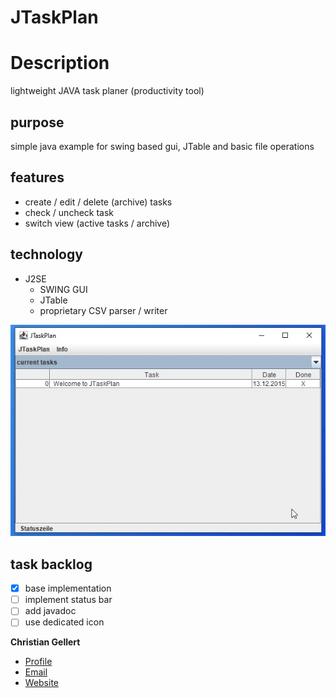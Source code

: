 # JTaskPlan

# Description 
lightweight JAVA task planer (productivity tool)

## purpose
simple java example for swing based gui, JTable and basic file operations
	
## features
* create / edit / delete (archive) tasks
* check / uncheck task
* switch view (active tasks / archive)
	
## technology
* J2SE
	* SWING GUI
	* JTable
	* proprietary CSV parser / writer

![Screenshot](img/screenshot.jpg)

## task backlog
- [x] base implementation
- [ ] implement status bar
- [ ] add javadoc
- [ ] use dedicated icon

**Christian Gellert**

- [Profile](https://github.com/fuerchtegottt "Christian Gellert")
- [Email](mailto:christian.gellert@web.de?subject=Hi% "Hi!")
- [Website](http://www.g3ll3rt.de "Welcome")